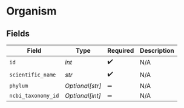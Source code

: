 # Organism


## Fields

| Field              | Type               | Required           | Description        |
| ------------------ | ------------------ | ------------------ | ------------------ |
| `id`               | *int*              | :heavy_check_mark: | N/A                |
| `scientific_name`  | *str*              | :heavy_check_mark: | N/A                |
| `phylum`           | *Optional[str]*    | :heavy_minus_sign: | N/A                |
| `ncbi_taxonomy_id` | *Optional[int]*    | :heavy_minus_sign: | N/A                |